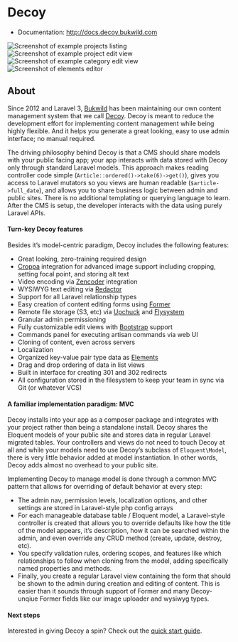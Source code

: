 # Decoy

- Documentation: http://docs.decoy.bukwild.com

![Screenshot of example projects listing](http://docs.decoy.bukwild.com/assets/img/readme/projects.jpg)
![Screenshot of example project edit view](http://docs.decoy.bukwild.com/assets/img/readme/project.jpg)
![Screenshot of example category edit view](http://docs.decoy.bukwild.com/assets/img/readme/category.jpg)
![Screenshot of elements editor](http://docs.decoy.bukwild.com/assets/img/readme/elements.jpg)

## About

Since 2012 and Laravel 3, [Bukwild](http://www.bukwild.com) has been maintaining our own content management system that we call [Decoy](http://www.bukwild.com/project/decoy). Decoy is meant to reduce the development effort for implementing content management while being highly flexible.  And it helps you generate a great looking, easy to use admin interface; no manual required.

The driving philosophy behind Decoy is that a CMS should share models with your public facing app; your app interacts with data stored with Decoy only through standard Laravel models.  This approach makes reading controller code simple (`Article::ordered()->take(6)->get()`), gives you access to Laravel mutators so you views are human readable (`$article->full_date`), and allows you to share business logic between admin and public sites.  There is no additional templating or querying language to learn.  After the CMS is setup, the developer interacts with the data using purely Laravel APIs.


#### Turn-key Decoy features

Besides it’s model-centric paradigm, Decoy includes the following features:

- Great looking, zero-training required design
- [Croppa](https://github.com/BKWLD/croppa) integration for advanced image support including cropping, setting focal point, and storing alt text
- Video encoding via [Zencoder](https://zencoder.com/) integration
- WYSIWYG text editing via [Redactor](https://imperavi.com/redactor/)
- Support for all Laravel relationship types
- Easy creation of content editing forms using [Former](http://formers.github.io/former/)
- Remote file storage (S3, etc) via [Upchuck](https://github.com/BKWLD/upchuck) and [Flysystem](http://flysystem.thephpleague.com/)
- Granular admin permissioning
- Fully customizable edit views with [Bootstrap](http://getbootstrap.com/) support
- Commands panel for executing artisan commands via web UI
- Cloning of content, even across servers
- Localization
- Organized key-value pair type data as [Elements](elements)
- Drag and drop ordering of data in list views
- Built in interface for creating 301 and 302 redirects
- All configuration stored in the filesystem to keep your team in sync via Git (or whatever VCS)


#### A familiar implementation paradigm: MVC

Decoy installs into your app as a composer package and integrates with your project rather than being a standalone install.  Decoy shares the Eloquent models of your public site and stores data in regular Laravel migrated tables.  Your controllers and views do not need to touch Decoy at all and while your models need to use Decoy’s subclass of `Eloquent\Model`, there is very little behavior added at model instantiation.  In other words, Decoy adds almost no overhead to your public site.

Implementing Decoy to manage model is done through a common MVC pattern that allows for overriding of default behavior at every step:

- The admin nav, permission levels, localization options, and other settings are stored in Laravel-style php config arrays
- For each manageable database table / Eloquent model, a Laravel-style controller is created that allows you to override defaults like how the title of the model appears, it’s description, how it can be searched within the admin, and even override any CRUD method (create, update, destroy, etc).
- You specify validation rules, ordering scopes, and features like which relationships to follow when cloning from the model, adding specifically named properties and methods.
- Finally, you create a regular Laravel view containing the form that should be shown to the admin during creation and editing of content.  This is easier than it sounds through support of Former and many Decoy-unqiue Former fields like our image uploader and wysiwyg types.


#### Next steps

Interested in giving Decoy a spin?  Check out the [quick start guide](http://docs.decoy.bukwild.com/quick-start).
